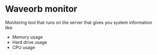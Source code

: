 # Waveorb monitor

Monitoring tool that runs on the server that gives you system information like:

- Memory usage
- Hard drive usage
- CPU usage
